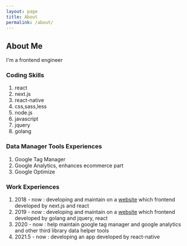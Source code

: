 ```yaml
---
layout: page
title: About
permalink: /about/
---
```


## About Me

I'm a frontend engineer


### Coding Skills
1. react
2. next.js
3. react-native
4. css,sass,less
5. node.js
6. javascript
7. jquery
8. golang

### Data Manager Tools Experiences
1. Google Tag Manager
2. Google Analytics, enhances ecommerce part
3. Google Optimize

### Work Experiences
1. 2018 - now : developing and maintain on a [website](https://www.lacoste.jp) which frontend developed by next.js and react 
2. 2019 - now : developing and maintain on a [website](https://www.aigle.co.jp) which frontend developed by golang and jquery, react
4. 2020 - now : help maintain google tag manager and google analytics and other third library data helper tools
4. 2021.5 - now : developing an app developed by react-native
